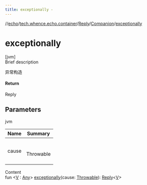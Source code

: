 ```yaml
---
title: exceptionally -
---
```

//[echo](../../../index.md)/[tech.whence.echo.container](../../index.md)/[Reply](../index.md)/[Companion](index.md)/[exceptionally](exceptionally.md)



# exceptionally  
[jvm]  
Brief description  


异常构造



#### Return  


Reply<V>



## Parameters  
  
jvm  
  
|  Name|  Summary| 
|---|---|
| cause| <br><br>Throwable<br><br>
  
  
Content  
fun <[V](exceptionally.md) : [Any](https://kotlinlang.org/api/latest/jvm/stdlib/kotlin/-any/index.html)> [exceptionally](exceptionally.md)(cause: [Throwable](https://kotlinlang.org/api/latest/jvm/stdlib/kotlin/-throwable/index.html)): [Reply](../index.md)<[V](exceptionally.md)>  



